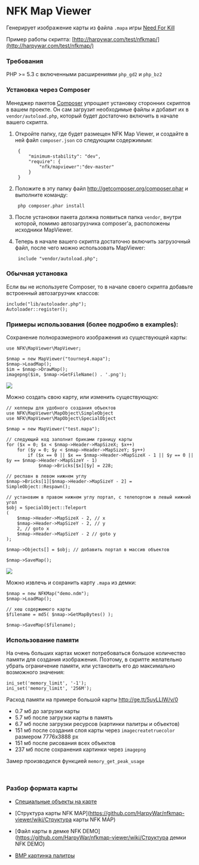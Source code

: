 NFK Map Viewer
==============

Генерирует изображение карты из файла `.mapa` игры [Need For Kill](http://needforkill.ru)

Пример работы скрипта: [http://harpywar.com/test/nfkmap/](http://harpywar.com/test/nfkmap/)


### Требования

PHP >= 5.3 с включенными расширениями `php_gd2` и `php_bz2`


### Установка через Composer

Менеджер пакетов [Composer](http://getcomposer.org) упрощает установку сторонних скриптов в вашем проекте. Он сам загрузит необходимые файлы и добавит их в `vendor/autoload.php`, который будет достаточно включить в начале вашего скрипта.

1. Откройте папку, где будет размещен NFK Map Viewer, и создайте в ней файл `composer.json` со следующим содержимым:
    
        {
            "minimum-stability": "dev",
            "require": {
                "nfk/mapviewer":"dev-master"
            }
        }
    
2. Положите в эту папку файл http://getcomposer.org/composer.phar и выполните команду:
    
        php composer.phar install
    
3. После установки пакета должна появиться папка `vendor`, внутри которой, помимо автозагрузчика composer'a, расположены исходники MapViewer.

4. Теперь в начале вашего скрипта достаточно включить загрузочный файл, после чего можно использовать MapViewer:
    
        include "vendor/autoload.php";

		
### Обычная установка

Если вы не используете Composer, то в начале своего скрипта добавьте встроенный автозагрузчик классов:

    include("lib/autoloader.php");
    Autoloader::register();
    

### Примеры использования (более подробно в examples):

Сохранение полноразмерного изображения из существующей карты:

	use NFK\MapViewer\MapViewer;
	
    $nmap = new MapViewer("tourney4.mapa");
	$nmap->LoadMap();
    $im = $nmap->DrawMap();
    imagepng($im, $nmap->GetFileName() . '.png');

![](http://habrastorage.org/storage2/8e8/8ee/88c/8e88ee88cacdc8530ab530b04439a3e5.png)
	
Можно создать свою карту, или изменить существующую:
    
    // хелперы для удобного создания объектов
    use NFK\MapViewer\MapObject\SimpleObject
    use NFK\MapViewer\MapObject\SpecialObject

    $nmap = new MapViewer("test.mapa");
    
    // следующий код заполнит бриками границу карты
    for ($x = 0; $x < $nmap->Header->MapSizeX; $x++)
    	for ($y = 0; $y < $nmap->Header->MapSizeY; $y++)
    		if ($x == 0 || $x == $nmap->Header->MapSizeX - 1 || $y == 0 || $y == $nmap->Header->MapSizeY - 1)
    			$nmap->Bricks[$x][$y] = 228;
    
    // респавн в левом нижнем углу
    $nmap->Bricks[1][$nmap->Header->MapSizeY - 2] = SimpleObject::Respawn();
    
    // установим в правом нижнем углу портал, с телепортом в левый нижний угол
    $obj = SpecialObject::Teleport
    (
    	$nmap->Header->MapSizeX - 2, // x
    	$nmap->Header->MapSizeY - 2, // y
    	2, // goto x
    	$nmap->Header->MapSizeY - 2 // goto y
    ); 
    
    $nmap->Objects[] = $obj; // добавить портал в массив объектов
    
    $nmap->SaveMap();
	
![](http://habrastorage.org/storage2/158/372/863/158372863d1b504365c681a8d1db97ee.png)

Можно извлечь и сохранить карту `.mapa` из демки:

    $nmap = new NFKMap("demo.ndm");
    $nmap->LoadMap();
    
    // хеш содержимого карты
    $filename = md5( $nmap->GetMapBytes() );
    
    $nmap->SaveMap($filename);

	
### Использование памяти

На очень больших картах может потребоваться большое количество памяти для создания изображения.
Поэтому, в скрипте желательно убрать ограничение памяти, или установить его до максимально возможного значения:

    ini_set('memory_limit', '-1');
    ini_set('memory_limit', '256M');

Расход памяти на примере большой карты http://ge.tt/5uyLLIW/v/0
* 0.7 мб до загрузки карты
* 5.7 мб после загрузки карты в память
* 6.7 мб после загрузки ресурсов (картинки палитры и объектов)
* 151 мб после создания слоя карты через `imagecreatetruecolor` размером 7776х3888 px
* 151 мб после рисования всех объектов
* 237 мб после сохранения картинки через `imagepng` 

Замер производился функцией `memory_get_peak_usage`

<br>

### Разбор формата карты

* [Специальные объекты на карте](https://github.com/HarpyWar/nfkmap-viewer/wiki/Специальные-объекты-на-карте)

* [Структура карты NFK MAP](https://github.com/HarpyWar/nfkmap-viewer/wiki/Структура карты NFK MAP)
* [Файл карты в демке NFK DEMO](https://github.com/HarpyWar/nfkmap-viewer/wiki/Структура демки NFK DEMO)
* [BMP картинка палитры](https://github.com/HarpyWar/nfkmap-viewer/wiki/BMP-картинка-палитры)


